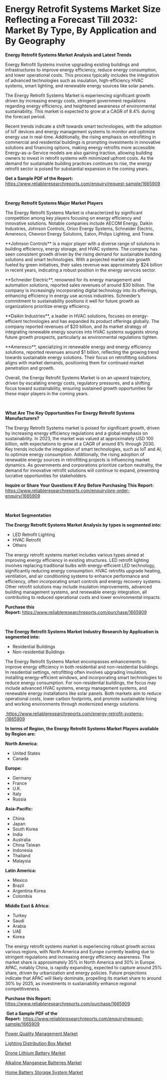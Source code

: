 <p><h1>Energy Retrofit Systems Market Size Reflecting a Forecast Till 2032: Market By Type, By Application and By Geography</h1></p><p><strong>Energy Retrofit Systems Market Analysis and Latest Trends</strong></p>
<p><p>Energy Retrofit Systems involve upgrading existing buildings and infrastructures to improve energy efficiency, reduce energy consumption, and lower operational costs. This process typically includes the integration of advanced technologies such as insulation, high-efficiency HVAC systems, smart lighting, and renewable energy sources like solar panels.</p><p>The Energy Retrofit Systems Market is experiencing significant growth driven by increasing energy costs, stringent government regulations regarding energy efficiency, and heightened awareness of environmental sustainability. This market is expected to grow at a CAGR of 8.4% during the forecast period. </p><p>Recent trends indicate a shift towards smart technologies, with the adoption of IoT devices and energy management systems to monitor and optimize energy use in real-time. Additionally, the rising emphasis on retrofitting in commercial and residential buildings is prompting investments in innovative solutions and financing options, making energy retrofits more accessible. Energy-as-a-Service models are also gaining traction, allowing building owners to invest in retrofit systems with minimized upfront costs. As the demand for sustainable building practices continues to rise, the energy retrofit sector is poised for substantial expansion in the coming years.</p></p>
<p><strong>Get a Sample PDF of the Report:&nbsp;</strong> <a href="https://www.reliableresearchreports.com/enquiry/request-sample/1665909?utm_campaign=32&utm_medium=2&utm_source=Github&utm_content=ia&utm_term=13022025&utm_id=energy-retrofit-systems">https://www.reliableresearchreports.com/enquiry/request-sample/1665909</a></p>
<p>&nbsp;</p>
<p><strong>Energy Retrofit Systems Major Market Players</strong></p>
<p><p>The Energy Retrofit Systems Market is characterized by significant competition among key players focusing on energy efficiency and innovative solutions. Notable companies include AECOM Energy, Daikin Industries, Johnson Controls, Orion Energy Systems, Schneider Electric, Ameresco, Chevron Energy Solutions, Eaton, Philips Lighting, and Trane.</p><p>**Johnson Controls** is a major player with a diverse range of solutions in building efficiency, energy storage, and HVAC systems. The company has seen consistent growth driven by the rising demand for sustainable building solutions and smart technologies. With a projected market size growth fueled by green initiatives, their sales revenue was approximately $24 billion in recent years, indicating a robust position in the energy services sector.</p><p>**Schneider Electric**, renowned for its energy management and automation solutions, reported sales revenues of around $30 billion. The company is increasingly incorporating digital technology into its offerings, enhancing efficiency in energy use across industries. Schneider’s commitment to sustainability positions it well for future growth as organizations prioritize energy efficiency.</p><p>**Daikin Industries**, a leader in HVAC solutions, focuses on energy-efficient technologies and has expanded its product offerings globally. The company reported revenues of $20 billion, and its market strategy of integrating renewable energy sources into HVAC systems suggests strong future growth prospects, particularly as environmental regulations tighten.</p><p>**Ameresco**, specializing in renewable energy and energy efficiency solutions, reported revenues around $1 billion, reflecting the growing trend towards sustainable energy solutions. Their focus on retrofitting solutions aligns with market demands, positioning them for continued market penetration and growth.</p><p>Overall, the Energy Retrofit Systems Market is on an upward trajectory, driven by escalating energy costs, regulatory pressures, and a shifting focus toward sustainability, ensuring sustained growth opportunities for these major players in the coming years.</p></p>
<p>&nbsp;</p>
<p><strong>What Are The Key Opportunities For Energy Retrofit Systems Manufacturers?</strong></p>
<p><p>The Energy Retrofit Systems market is poised for significant growth, driven by increasing energy efficiency regulations and a global emphasis on sustainability. In 2023, the market was valued at approximately USD 100 billion, with expectations to grow at a CAGR of around 8% through 2030. Key trends include the integration of smart technologies, such as IoT and AI, to optimize energy consumption. Additionally, the rising adoption of renewable energy sources in retrofitting projects is influencing market dynamics. As governments and corporations prioritize carbon neutrality, the demand for innovative retrofit solutions will continue to expand, presenting lucrative opportunities for stakeholders.</p></p>
<p><strong>Inquire or Share Your Questions If Any Before Purchasing This Report:</strong> <a href="https://www.reliableresearchreports.com/enquiry/pre-order-enquiry/1665909?utm_campaign=32&utm_medium=2&utm_source=Github&utm_content=ia&utm_term=13022025&utm_id=energy-retrofit-systems">https://www.reliableresearchreports.com/enquiry/pre-order-enquiry/1665909</a></p>
<p>&nbsp;</p>
<p><strong>Market Segmentation</strong></p>
<p><strong>The Energy Retrofit Systems Market Analysis by types is segmented into:</strong></p>
<p><ul><li>LED Retrofit Lighting</li><li>HVAC Retrofit</li><li>Others</li></ul></p>
<p><p>The energy retrofit systems market includes various types aimed at improving energy efficiency in existing structures. LED retrofit lighting involves replacing traditional bulbs with energy-efficient LED technology, significantly reducing energy consumption. HVAC retrofits upgrade heating, ventilation, and air conditioning systems to enhance performance and efficiency, often incorporating smart controls and energy recovery systems. Other retrofit solutions may include insulation improvements, advanced building management systems, and renewable energy integration, all contributing to reduced operational costs and lower environmental impacts.</p></p>
<p><strong>Purchase this Report:&nbsp;</strong><a href="https://www.reliableresearchreports.com/purchase/1665909?utm_campaign=32&utm_medium=2&utm_source=Github&utm_content=ia&utm_term=13022025&utm_id=energy-retrofit-systems">https://www.reliableresearchreports.com/purchase/1665909</a></p>
<p>&nbsp;</p>
<p><strong>The Energy Retrofit Systems Market Industry Research by Application is segmented into:</strong></p>
<p><ul><li>Residential Buildings</li><li>Non-residential Buildings</li></ul></p>
<p><p>The Energy Retrofit Systems Market encompasses enhancements to improve energy efficiency in both residential and non-residential buildings. In residential settings, retrofitting often involves upgrading insulation, installing energy-efficient windows, and incorporating smart technologies to reduce energy consumption. For non-residential buildings, the focus may include advanced HVAC systems, energy management systems, and renewable energy installations like solar panels. Both markets aim to reduce operational costs, lower carbon footprints, and promote sustainable living and working environments through modernized energy solutions.</p></p>
<p><a href="https://www.reliableresearchreports.com/energy-retrofit-systems-r1665909?utm_campaign=32&utm_medium=2&utm_source=Github&utm_content=ia&utm_term=13022025&utm_id=energy-retrofit-systems">&nbsp;https://www.reliableresearchreports.com/energy-retrofit-systems-r1665909</a></p>
<p><strong>In terms of Region, the Energy Retrofit Systems Market Players available by Region are:</strong></p>
<p>
    <p> <strong> North America: </strong>
        <ul>
            <li>United States</li>
            <li>Canada</li>
        </ul>
        </p> 
    <p> <strong> Europe: </strong>
        <ul>
            <li>Germany</li>
            <li>France</li>
            <li>U.K.</li>
            <li>Italy</li>
            <li>Russia</li>
        </ul>
        </p> 
    <p> <strong> Asia-Pacific: </strong>
        <ul>
            <li>China</li>
            <li>Japan</li>
            <li>South Korea</li>
            <li>India</li>
            <li>Australia</li>
            <li>China Taiwan</li>
            <li>Indonesia</li>
            <li>Thailand</li>
            <li>Malaysia</li>
        </ul>
        </p> 
    <p> <strong> Latin America: </strong>
        <ul>
            <li>Mexico</li>
            <li>Brazil</li>
            <li>Argentina Korea</li>
            <li>Colombia</li>
        </ul>
        </p> 
    <p> <strong> Middle East & Africa: </strong>
        <ul>
            <li>Turkey</li>
            <li>Saudi</li>
            <li>Arabia</li>
            <li>UAE</li>
            <li>Korea</li>
        </ul>
    </p>
    </p>
<p><p>The energy retrofit systems market is experiencing robust growth across various regions, with North America and Europe currently leading due to stringent regulations and increasing energy efficiency awareness. The market share is approximately 35% in North America and 30% in Europe. APAC, notably China, is rapidly expanding, expected to capture around 25% share, driven by urbanization and energy policies. Future projections indicate that APAC will likely dominate, propelling its market share to around 30% by 2025, as investments in sustainability enhance regional competitiveness.</p></p>
<p><strong>Purchase this Report: </strong><a href="https://www.reliableresearchreports.com/purchase/1665909?utm_campaign=32&utm_medium=2&utm_source=Github&utm_content=ia&utm_term=13022025&utm_id=energy-retrofit-systems">https://www.reliableresearchreports.com/purchase/1665909</a></p>
<p>&nbsp;<strong>Get a Sample PDF of the Report:&nbsp;&nbsp;</strong><a href="https://www.reliableresearchreports.com/enquiry/request-sample/1665909?utm_campaign=32&utm_medium=2&utm_source=Github&utm_content=ia&utm_term=13022025&utm_id=energy-retrofit-systems">https://www.reliableresearchreports.com/enquiry/request-sample/1665909</a></p>
<p><strong></strong></p>
<p><p><a href="https://github.com/akrachveslov/Market-Research-Report-List-1/blob/main/power-quality-management-market.md?utm_campaign=32&utm_medium=2&utm_source=Github&utm_content=ia&utm_term=13022025&utm_id=energy-retrofit-systems">Power Quality Management Market</a></p><p><a href="https://github.com/tashipmhuiri/Market-Research-Report-List-1/blob/main/lighting-distribution-box-market.md?utm_campaign=32&utm_medium=2&utm_source=Github&utm_content=ia&utm_term=13022025&utm_id=energy-retrofit-systems">Lighting Distribution Box Market</a></p><p><a href="https://github.com/pimanoruman/Market-Research-Report-List-1/blob/main/drone-lithium-battery-market.md?utm_campaign=32&utm_medium=2&utm_source=Github&utm_content=ia&utm_term=13022025&utm_id=energy-retrofit-systems">Drone Lithium Battery Market</a></p><p><a href="https://github.com/balapopepi/Market-Research-Report-List-1/blob/main/alkaline-manganese-batteries-market.md?utm_campaign=32&utm_medium=2&utm_source=Github&utm_content=ia&utm_term=13022025&utm_id=energy-retrofit-systems">Alkaline Manganese Batteries Market</a></p><p><a href="https://github.com/adyawafurber1/Market-Research-Report-List-1/blob/main/home-battery-storage-system-market.md?utm_campaign=32&utm_medium=2&utm_source=Github&utm_content=ia&utm_term=13022025&utm_id=energy-retrofit-systems">Home Battery Storage System Market</a></p></p>